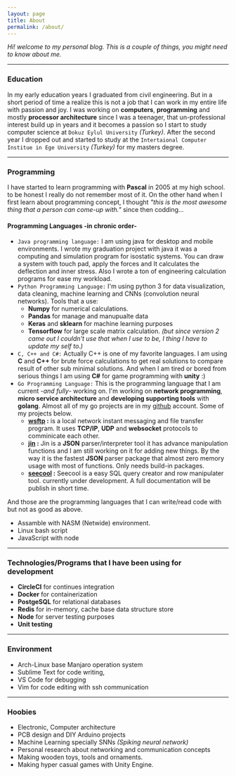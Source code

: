 ```yaml
---
layout: page
title: About
permalink: /about/
---
```


*Hi!  welcome to my personal blog.*
*This is a couple of things, you might need to know about me.*
***
### Education
In my early education years I graduated from civil engineering. But in a short period of time a realize this is not a job that I can work in my entire life with passion and joy. I was working on **computers**, **programming** and mostly **processor architecture** since I was a teenager, that un-professional interest build up in years and it becomes a passion so I start to study computer science at `Dokuz Eylul University` *(Turkey)*. After the second year I dropped out and started to study at the `Intertaional Computer Institue in Ege University` *(Turkey)* for my masters degree.
***
### Programming

I have started to learn programming with **Pascal** in 2005 at my high school. to be honest I really do not remember most of it. On the other hand when I first learn about programming concept, I thought *"this is the most awesome thing that a person can come-up with."* since then codding...

#### Programming Languages -in chronic order-
* `Java programming language:` I am using java for desktop and mobile environments. I wrote my graduation project with java it was a computing and simulation program for isostatic systems.  You can draw a system with touch pad, apply the forces and It calculates the  deflection and inner stress. Also I wrote a ton of engineering calculation programs for ease my workload.
* `Python Programming Language:` I'm using python 3 for data visualization, data cleaning, machine learning and CNNs (convolution neural networks).
Tools that a use:
	* **Numpy** for numerical calculations.
	* **Pandas** for manage and manupualte data
	* **Keras** and **sklearn** for machine learning purposes
	* **Tensorflow** for large scale matrix calculation. *(but since version 2 came out I couldn't use that when I use to be, I  thing I have to update my self to.)*
* `C, C++ and C#:` Actually C++ is one of my favorite languages. I am using **C** and **C++** for brute force calculations to get real solutions to compare result of  other sub minimal solutions. And when I am tired or bored from serious things I am using **C#** for game programming with **unity** :) 
* `Go Programming Language:` This is the programming language that I am current -*and fully*- working on. I'm working on **network programming**, **micro service architecture** and **developing supporting tools** with **golang**. Almost all of my go projects are in my [github](https://github.com/ecoshub) account. Some of my projects below.
	* **[wsftp](https://github.com/ecoshub/wsftp) :** is a local network instant messaging and file transfer program. It uses **TCP/IP**, **UDP** and **websocket** protocols to comminicate each other.
	*  **[jin](https://github.com/ecoshub/jin) :** Jin is a **JSON** parser/interpreter tool it has advance manipulation functions and I am still working on it for adding new things. By the way it is the fastest **JSON** parser package that almost zero memory usage with most of functions. Only needs build-in packages.
	* **[seecool](https://github.com/ecoshub/seecool) :** Seecool is a easy SQL query creator and row manipulater tool. currently under development. A full documentation will be publish in short time.

And those are the programming languages that I can write/read code with but not as good as above. 

* Assamble with NASM (Netwide) environment.
* Linux bash script
* JavaScript with node
***
### Technologies/Programs that I have been using for development

*  **CircleCI** for continues integration
* **Docker** for containerization
* **PostgeSQL** for relational databases
*  **Redis** for in-memory, cache base data structure store
* **Node** for server testing purposes
* **Unit testing**
***
### Environment
* Arch-Linux base Manjaro operation system
* Sublime Text for code writing,
* VS Code for debugging
* Vim for code editing with ssh communication
***
### Hoobies

* Electronic, Computer architecture
* PCB design and DIY Arduino projects
* Machine Learning specially SNNs *(Spiking neural network)*
* Personal research about networking and communication concepts
* Making wooden toys, tools and ornaments. 
* Making hyper casual games with Unity Engine.
